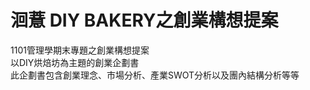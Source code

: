 洄薏 DIY BAKERY之創業構想提案
=====
1101管理學期末專題之創業構想提案<br>
以DIY烘焙坊為主題的創業企劃書<br>
此企劃書包含創業理念、市場分析、產業SWOT分析以及團內結構分析等等<br>
